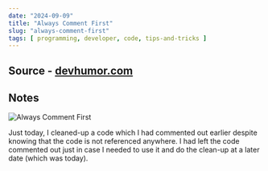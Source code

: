 ```yaml
---
date: "2024-09-09"
title: "Always Comment First"
slug: "always-comment-first"
tags: [ programming, developer, code, tips-and-tricks ]
---
```




## Source - [devhumor.com][1]

## Notes

![Always Comment First][2]

Just today, I cleaned-up a code which I had commented out earlier despite knowing that the code is not referenced anywhere. I had left the code commented out just in case I needed to use it and do the clean-up at a later date (which was today).



  [1]: https://devhumor.com/media/alwayscommentfirst
  [2]: https://devhumor.com/content/uploads/images/August2024/oldCode.jpeg

